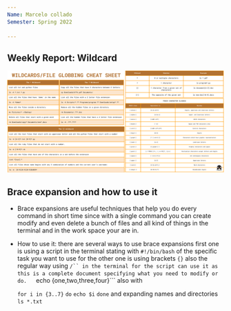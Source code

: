 ```yaml
---
Name: Marcelo collado
Semester: Spring 2022

---
```


## Weekly Report: Wildcard

![wildcard](WILDCARDS.png)

## Brace expansion and how to use it

* Brace expansions are useful techniques that help you do every command in short time since with a single command you can create modify and even delete a bunch of files and all kind of things in the terminal and in the work space your are in. 

* How to use it: there are several ways to use brace expansions first one is using a script in the terminal stating with ```#!/bin/bash``` of the specific task you want to use for the other one is using brackets ``{}`` also the regular way using ```/`` in the terminal for the script can use it as this is a complete document specifying what you need to modify or do.  
  ```echo {one,two,three,four}``` also with  
  
  ```for i in {3..7}```
```do```
```echo $i```
```done``` and expanding names and directories ```ls *.txt```